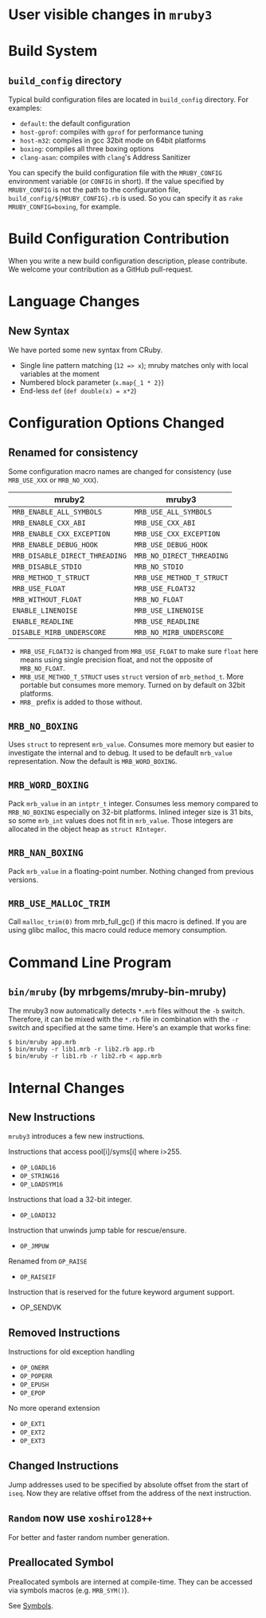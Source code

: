 # User visible changes in `mruby3`

# Build System

## `build_config` directory

Typical build configuration files are located in `build_config`
directory. For examples:

* `default`: the default configuration
* `host-gprof`: compiles with `gprof` for performance tuning
* `host-m32`: compiles in gcc 32bit mode on 64bit platforms
* `boxing`: compiles all three boxing options
* `clang-asan`: compiles with `clang`'s Address Sanitizer

You can specify the build configuration file with the
`MRUBY_CONFIG` environment variable (or `CONFIG` in short).
If the value specified by `MRUBY_CONFIG` is not the path to
the configuration file, `build_config/${MRUBY_CONFIG}.rb` is
used.  So you can specify it as `rake MRUBY_CONFIG=boxing`,
for example.

# Build Configuration Contribution

When you write a new build configuration description, please
contribute. We welcome your contribution as a GitHub
pull-request.

# Language Changes

## New Syntax

We have ported some new syntax from CRuby.

* Single line pattern matching (`12 => x`);
  mruby matches only with local variables at the moment
* Numbered block parameter (`x.map{_1 * 2}`)
* End-less `def` (`def double(x) = x*2`)

# Configuration Options Changed

## Renamed for consistency

Some configuration macro names are changed for consistency (use `MRB_USE_XXX`
or `MRB_NO_XXX`).

|             mruby2             |          mruby3           |
|--------------------------------|---------------------------|
| `MRB_ENABLE_ALL_SYMBOLS`       | `MRB_USE_ALL_SYMBOLS`     |
| `MRB_ENABLE_CXX_ABI`           | `MRB_USE_CXX_ABI`         |
| `MRB_ENABLE_CXX_EXCEPTION`     | `MRB_USE_CXX_EXCEPTION`   |
| `MRB_ENABLE_DEBUG_HOOK`        | `MRB_USE_DEBUG_HOOK`      |
| `MRB_DISABLE_DIRECT_THREADING` | `MRB_NO_DIRECT_THREADING` |
| `MRB_DISABLE_STDIO`            | `MRB_NO_STDIO`            |
| `MRB_METHOD_T_STRUCT`          | `MRB_USE_METHOD_T_STRUCT` |
| `MRB_USE_FLOAT`                | `MRB_USE_FLOAT32`         |
| `MRB_WITHOUT_FLOAT`            | `MRB_NO_FLOAT`            |
| `ENABLE_LINENOISE`             | `MRB_USE_LINENOISE`       |
| `ENABLE_READLINE`              | `MRB_USE_READLINE`        |
| `DISABLE_MIRB_UNDERSCORE`      | `MRB_NO_MIRB_UNDERSCORE`  |

* `MRB_USE_FLOAT32` is changed from `MRB_USE_FLOAT` to make sure `float` here
  means using single precision float, and not the opposite of `MRB_NO_FLOAT`.
* `MRB_USE_METHOD_T_STRUCT` uses `struct` version of `mrb_method_t`. More
  portable but consumes more memory. Turned on by default on 32bit platforms.
* `MRB_` prefix is added to those without.

## `MRB_NO_BOXING`

Uses `struct` to represent `mrb_value`. Consumes more memory
but easier to investigate the internal and to debug. It used
to be default `mrb_value` representation. Now the default is
`MRB_WORD_BOXING`.

## `MRB_WORD_BOXING`

Pack `mrb_value` in an `intptr_t` integer. Consumes less
memory compared to `MRB_NO_BOXING` especially on 32-bit
platforms. Inlined integer size is 31 bits, so some `mrb_int`
values does not fit in `mrb_value`. Those integers are allocated
in the object heap as `struct RInteger`.

## `MRB_NAN_BOXING`

Pack `mrb_value` in a floating-point number. Nothing
changed from previous versions.

## `MRB_USE_MALLOC_TRIM`

Call `malloc_trim(0)` from mrb_full_gc() if this macro is defined.
If you are using glibc malloc, this macro could reduce memory consumption.

# Command Line Program

## `bin/mruby` (by mrbgems/mruby-bin-mruby)

The mruby3 now automatically detects `*.mrb` files without the `-b`
switch. Therefore, it can be mixed with the `*.rb` file in combination
with the `-r` switch and specified at the same time.
Here's an example that works fine:

```console
$ bin/mruby app.mrb
$ bin/mruby -r lib1.mrb -r lib2.rb app.rb
$ bin/mruby -r lib1.rb -r lib2.rb < app.mrb
```

# Internal Changes

## New Instructions

`mruby3` introduces a few new instructions.

Instructions that access pool[i]/syms[i] where i>255.

* `OP_LOADL16`
* `OP_STRING16`
* `OP_LOADSYM16`

Instructions that load a 32-bit integer.

* `OP_LOADI32`

Instruction that unwinds jump table for rescue/ensure.

* `OP_JMPUW`

Renamed from `OP_RAISE`

* `OP_RAISEIF`

Instruction that is reserved for the future keyword argument support.

* OP_SENDVK

## Removed Instructions

Instructions for old exception handling

* `OP_ONERR`
* `OP_POPERR`
* `OP_EPUSH`
* `OP_EPOP`

No more operand extension

* `OP_EXT1`
* `OP_EXT2`
* `OP_EXT3`

## Changed Instructions

Jump addresses used to be specified by absolute offset from the start of `iseq`. Now they are relative offset from the address of the next instruction.

## `Random` now use `xoshiro128++`

For better and faster random number generation.

## Preallocated Symbol

Preallocated symbols are interned at compile-time. They can be accessed via symbols macros (e.g. `MRB_SYM()`).

See [Symbols](./guides/symbol.md).
